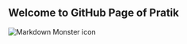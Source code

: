 ## Welcome to GitHub Page of Pratik

<img src="https://i.pinimg.com/236x/8e/e1/d7/8ee1d7b8d6ee8d10526c736da2d117d2--funny-texts-gag.jpg" alt="Markdown Monster icon" style="float: left; margin-right: 10px;" />



